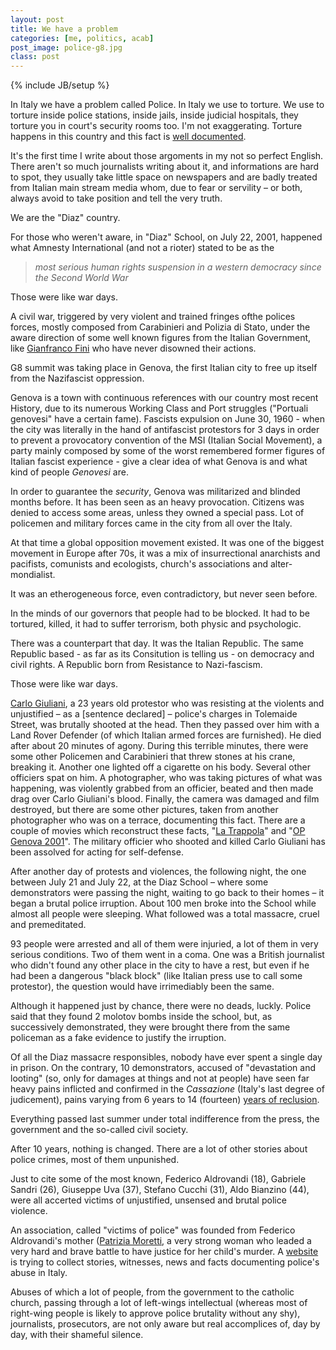 ```yaml
---
layout: post
title: We have a problem
categories: [me, politics, acab]
post_image: police-g8.jpg
class: post
---
```


{% include JB/setup %}

In Italy we have a problem called Police.
In Italy we use to torture.
We use to torture inside police stations, inside jails, inside judicial hospitals,
they torture you in court's security rooms too. I'm not exaggerating. Torture happens
in this country and this fact is [well documented].

It's the first time I write about those argoments in my not so perfect English.
There aren't so much journalists writing about it, and informations are hard to spot, they usually take little space on newspapers and are badly treated from Italian main stream media whom, due to fear or servility &ndash; or both, always avoid to take position and tell the very truth.

We are the "Diaz" country.

For those who weren't aware, in "Diaz" School, on July 22, 2001, happened what Amnesty
International (and not a rioter) stated to be as the 
    
> <cite>most serious human rights suspension in a western democracy since the Second World War</cite>

Those were like war days. 

A civil war, triggered by very violent and trained fringes ofthe polices forces, mostly composed from Carabinieri and Polizia di Stato, under the aware direction of some well known figures from the Italian Government, like [Gianfranco Fini] who have never disowned their actions.

G8 summit was taking place in Genova, the first Italian city to free up itself from the Nazifascist oppression.

Genova is a town with continuous references with our country most recent History, due to its numerous Working Class and Port struggles ("Portuali genovesi" have a certain fame).
Fascists expulsion on June 30, 1960 - when the city was literally in the hand of antifascist protestors for 3 days in order to prevent a provocatory convention of the MSI (Italian Social Movement), a party mainly composed by some of the worst remembered former figures of Italian fascist experience - give a clear idea of what Genova is and what kind of people *Genovesi* are.

In order to guarantee the *security*, Genova was militarized and blinded months before.
It has been seen as an heavy provocation. 
Citizens was denied to access some areas, unless they owned a special pass.
Lot of policemen and military forces came in the city from all over the Italy.

At that time a global opposition movement existed.
It was one of the biggest movement in Europe after 70s, it was a mix of insurrectional anarchists and pacifists, comunists and ecologists, church's associations and alter-mondialist.

It was an etherogeneous force, even contradictory, but never seen before.

In the minds of our governors that people had to be blocked.
It had to be tortured, killed, it had to suffer terrorism, both physic and psychologic.

There was a counterpart that day. It was the Italian Republic.
The same Republic based - as far as its Consitution is telling us - on democracy and civil rights. A Republic born from Resistance to Nazi-fascism.

Those were like war days.

[Carlo Giuliani], a 23 years old protestor who was resisting at the violents and unjustified &ndash; as a [sentence declared] &ndash; police's charges in Tolemaide Street, was brutally shooted at the head.
Then they passed over him with a Land Rover Defender (of which Italian armed forces are furnished).
He died after about 20 minutes of agony.
During this terrible minutes, there were some other Policemen and Carabinieri that threw stones at his crane, breaking it. Another one lighted off a cigarette on his body.
Several other officiers spat on him.
A photographer, who was taking pictures of what was happening, was violently grabbed from an officier, beated and then made drag over Carlo Giuliani's blood. 
Finally, the camera was damaged and film destroyed, but there are some other pictures, taken from another photographer who was on a terrace, documenting this fact. 
There are a couple of movies which reconstruct these facts, "[La Trappola]" and "[OP Genova 2001]".
The military officier who shooted and killed Carlo Giuliani has been assolved for acting for self-defense. 

After another day of protests and violences, the following night, the one between July 21 and July 22, at the Diaz School &ndash; where some demonstrators were passing the night, waiting to go back to their homes &ndash; it began a brutal police irruption.
About 100 men broke into the School while almost all people were sleeping.
What followed was a total massacre, cruel and premeditated.

93 people were arrested and all of them were injuried, a lot of them in very serious conditions.
Two of them went in a coma.
One was a British journalist who didn't found any other place in the city to have a rest, but even if he had been a dangerous "black block" (like Italian press use to call some protestor), the question would have irrimediably been the same.

Although it happened just by chance, there were no deads, luckly.
Police said that they found 2 molotov bombs inside the school, but, as successively demonstrated, they were brought there from the same policeman as a fake evidence to justify the irruption.

Of all the Diaz massacre responsibles, nobody have ever spent a single day in prison.
On the contrary, 10 demonstrators, accused of "devastation and looting" (so, only for damages at things and not at people) have seen far heavy pains inflicted and confirmed in the *Cassazione* (Italy's last degree of judicement), pains varying from 6 years to 14 (fourteen) [years of reclusion].

Everything passed last summer under total indifference from the press, the government and the so-called civil society.

After 10 years, nothing is changed.
There are a lot of other stories about police crimes, most of them unpunished.

Just to cite some of the most known, Federico Aldrovandi (18), Gabriele Sandri (26),
Giuseppe Uva (37), Stefano Cucchi (31), Aldo Bianzino (44), were all accerted victims of unjustified, unsensed and brutal police violence.

An association, called "victims of police" was founded from Federico Aldrovandi's mother ([Patrizia Moretti], a very strong woman who leaded a very hard and brave battle to have justice for her child's murder. A [website](http://www.abusodipolizia.it) is trying to collect stories, witnesses, news and facts documenting police's abuse in Italy. 

Abuses of which a lot of people, from the government to the catholic church, passing through a lot of left-wings intellectual (whereas most of right-wing people is likely to approve police brutality without any shy), journalists, prosecutors, are not only aware but real accomplices of, day by day, with their shameful silence.

[well documented]: http://www.abusodipolizia.it/index.php/le-vittime-0
[2]: http://it.wikipedia.org/wiki/Fatti_del_G8_di_Genova
[La Trappola]: http://www.youtube.com/watch?v=bC-dy_gp17c
[OP Genova 2001]: http://www.youtube.com/watch?v=lQHai729HsQ
[3]: http://google.com/?q=la+trappola+g8+genova
[years of reclusion]: http://it.wikipedia.org/wiki/Processi_e_decisioni_giudiziarie_sul_G8_di_Genova#Il_ricorso_in_Cassazione
[sentence_declared]: http://www.processig8.org/Rassegna%20stampa/2009/ILMANIFESTO_09_10_10.html
[Gianfranco Fini]: http://www.polisblog.it/post/22723/fini-a-piazza-pulita-g8-di-genova-rifarei-tutto-dateci-la-rochelle
[Carlo Giuliani]: http://it.wikipedia.org/wiki/Carlo_Giuliani
[Patrizia Moretti]: https://www.google.it/search?q=patrizia+moretti&oq=patrizia+moretti&aqs=chrome.0.57j0l3j62l2.1885j0&sourceid=chrome&ie=UTF-8

